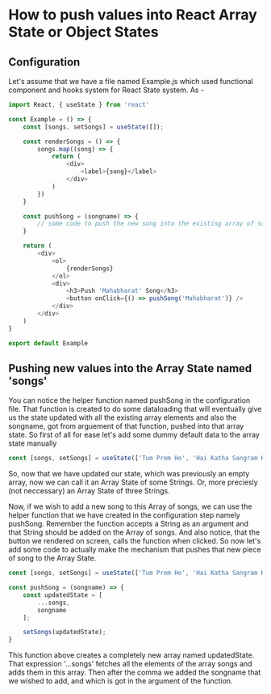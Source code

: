 # How to push values into React Array State or Object States
## Configuration
Let's assume that we have a file named Example.js which used functional component and hooks system for React State system. As - 

```js
import React, { useState } from 'react'

const Example = () => {
    const [songs, setSongs] = useState([]);

    const renderSongs = () => {
        songs.map((song) => {
            return (
                <div>
                    <label>{song}</label>
                </div>
            )
        })
    }

    const pushSong = (songname) => {
        // some code to push the new song into the existing array of songs
    }

    return (
        <div>
            <ol>
                {renderSongs}
            </ol>
            <div>
                <h3>Push 'Mahabharat' Song</h3>
                <button onClick={() => pushSong('Mahabharat')} />
            </div>
        </div>
    )
}

export default Example
```

## Pushing new values into the Array State named 'songs'

You can notice the helper function named pushSong in the configuration file. That function is created to do some dataloading that will eventually give us the state updated with all the existing array elements and also the songname, got from arguement of that function, pushed into that array state. So first of all for ease let's add some dummy default data to the array state manually

```js
const [songs, setSongs] = useState(['Tum Prem Ho', 'Hai Katha Sangram Ki', 'Ram Siya Ram' ]);
```

So, now that we have updated our state, which was previously an empty array, now we can call it an Array State of some Strings. Or, more preciesly (not neccessary) an Array State of three Strings.

Now, if we wish to add a new song to this Array of songs, we can use the helper function that we have created in the configuration step namely pushSong. Remember the function accepts a String as an argument and that String should be added on the Array of songs. And also notice, that the button we rendered on screen, calls the function when clicked. So now let's add some code to actually make the mechanism that pushes that new piece of song to the Array State.

```js
const [songs, setSongs] = useState(['Tum Prem Ho', 'Hai Katha Sangram Ki', 'Ram Siya Ram' ]);

const pushSong = (songname) => {
    const updatedState = [
        ...songs,
        songname
    ];

    setSongs(updatedState);
}

```

This function above creates a completely new array named updatedState. That expression '...songs' fetches all the elements of the array songs and adds them in this array. Then after the comma we added the songname that we wished to add, and which is got in the argument of the function.


